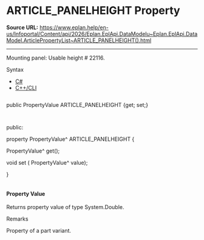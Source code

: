 # ARTICLE_PANELHEIGHT Property

**Source URL:** https://www.eplan.help/en-us/Infoportal/Content/api/2026/Eplan.EplApi.DataModelu~Eplan.EplApi.DataModel.ArticlePropertyList~ARTICLE_PANELHEIGHT().html

---

Mounting panel: Usable height # 22116.

Syntax

- [C#](#i-syntax-CS)
- [C++/CLI](#i-syntax-CPP2005)

```
```
public PropertyValue ARTICLE_PANELHEIGHT {get; set;}
```
```

```
```
public:

property PropertyValue^ ARTICLE_PANELHEIGHT {

   PropertyValue^ get();

   void set (    PropertyValue^ value);

}
```
```

#### Property Value

Returns property value of type System.Double.

Remarks

Property of a part variant.
